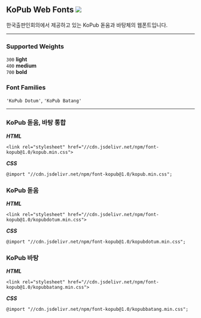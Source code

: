 ## KoPub Web Fonts [![](https://data.jsdelivr.com/v1/package/npm/font-kopub/badge)](https://www.jsdelivr.com/package/npm/font-kopub)

한국출판인회의에서 제공하고 있는 KoPub 돋움과 바탕체의 웹폰트입니다.

---
### Supported Weights
`300` **light**<br>
`400` **medium**<br>
`700` **bold**
### Font Families
`'KoPub Dotum'`, `'KoPub Batang'`

---

### KoPub 돋움, 바탕 통합
***HTML***
```
<link rel="stylesheet" href="//cdn.jsdelivr.net/npm/font-kopub@1.0/kopub.min.css">
```
***CSS***
```
@import "//cdn.jsdelivr.net/npm/font-kopub@1.0/kopub.min.css";
```

### KoPub 돋움
***HTML***
```
<link rel="stylesheet" href="//cdn.jsdelivr.net/npm/font-kopub@1.0/kopubdotum.min.css">
```
***CSS***
```
@import "//cdn.jsdelivr.net/npm/font-kopub@1.0/kopubdotum.min.css";
```

### KoPub 바탕
***HTML***
```
<link rel="stylesheet" href="//cdn.jsdelivr.net/npm/font-kopub@1.0/kopubbatang.min.css">
```
***CSS***
```
@import "//cdn.jsdelivr.net/npm/font-kopub@1.0/kopubbatang.min.css";
```

